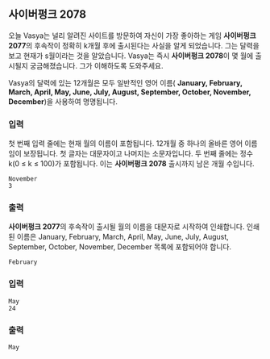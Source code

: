 ## 사이버펑크 2078

오늘 Vasya는 널리 알려진 사이트를 방문하여 자신이 가장 좋아하는 게임 **사이버펑크 2077**의 후속작이 정확히 k개월 후에 출시된다는 사실을 알게 되었습니다. 그는 달력을 보고 현재가 s월이라는 것을 알았습니다. Vasya는 즉시 **사이버펑크 2078**이 몇 월에 출시될지 궁금해졌습니다. 그가 이해하도록 도와주세요.

Vasya의 달력에 있는 12개월은 모두 일반적인 영어 이름( **January, February, March, April, May, June, July, August, September, October, November, December**)을 사용하여 명명됩니다.

### 입력
첫 번째 입력 줄에는 현재 월의 이름이 포함됩니다. 12개월 중 하나의 올바른 영어 이름임이 보장됩니다. 첫 글자는 대문자이고 나머지는 소문자입니다. 두 번째 줄에는 정수 k(0 ≤ k ≤ 100)가 포함됩니다. 이는 **사이버펑크 2078** 출시까지 남은 개월 수입니다.

```
November
3
```

### 출력
**사이버펑크 2077**의 후속작이 출시될 월의 이름을 대문자로 시작하여 인쇄합니다. 인쇄된 이름은 January, February, March, April, May, June, July, August, September, October, November, December 목록에 포함되어야 합니다.

```
February
```


### 입력
```
May
24
```

### 출력
```
May
```
